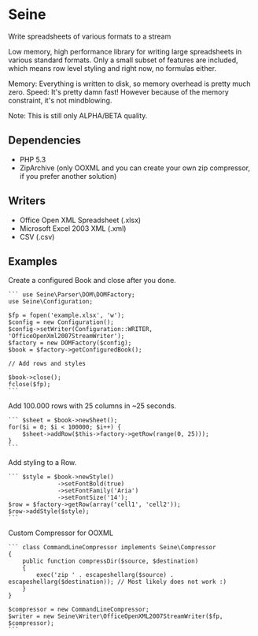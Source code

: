 Seine
=====

Write spreadsheets of various formats to a stream

Low memory, high performance library for writing large spreadsheets in various standard formats. 
Only a small subset of features are included, which means row level styling and right now, no 
formulas either.

Memory: Everything is written to disk, so memory overhead is pretty much zero.
Speed:  It's pretty damn fast! However because of the memory constraint, it's not mindblowing.

Note: This is still only ALPHA/BETA quality.

Dependencies
------------

* PHP 5.3
* ZipArchive (only OOXML and you can create your own zip compressor, if you prefer another solution)

Writers
-------

* Office Open XML Spreadsheet (.xlsx)
* Microsoft Excel 2003 XML (.xml)
* CSV (.csv)

Examples
--------

Create a configured Book and close after you done.

    ``` use Seine\Parser\DOM\DOMFactory;
    use Seine\Configuration;

    $fp = fopen('example.xlsx', 'w');
    $config = new Configuration();
    $config->setWriter(Configuration::WRITER, 'OfficeOpenXml2007StreamWriter');
    $factory = new DOMFactory($config);
    $book = $factory->getConfiguredBook();

    // Add rows and styles

    $book->close();
    fclose($fp);
    ```

Add 100.000 rows with 25 columns in ~25 seconds.

    ``` $sheet = $book->newSheet();
    for($i = 0; $i < 100000; $i++) {
        $sheet->addRow($this->factory->getRow(range(0, 25)));
    }
    ```

Add styling to a Row.

    ``` $style = $book->newStyle()
                  ->setFontBold(true)
                  ->setFontFamily('Aria')
                  ->setFontSize('14');
    $row = $factory->getRow(array('cell1', 'cell2'));
    $row->addStyle($style);
    ```

Custom Compressor for OOXML

    ``` class CommandLineCompressor implements Seine\Compressor
    {
        public function compressDir($source, $destination)
        {
            exec('zip ' . escapeshellarg($source) . escapeshellarg($destination)); // Most likely does not work :)
        }
    }

    $compressor = new CommandLineCompressor;
    $writer = new Seine\Writer\OfficeOpenXML2007StreamWriter($fp, $compressor);
    ```